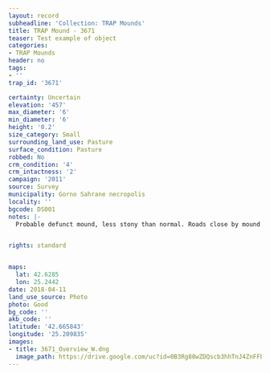 ```yaml
---
layout: record
subheadline: 'Collection: TRAP Mounds'
title: TRAP Mound - 3671
teaser: Test example of object
categories:
- TRAP Mounds
header: no
tags:
- ''
trap_id: '3671'

certainty: Uncertain
elevation: '457'
max_diameter: '6'
min_diameter: '6'
height: '0.2'
size_category: Small
surrounding_land_use: Pasture
surface_condition: Pasture
robbed: No
crm_condition: '4'
crm_intactness: '2'
campaign: '2011'
source: Survey
municipality: Gorno Sahrane necropolis
locality: ''
bgcode: DS001
notes: |-
  Probable defunct mound, less stony than normal. Roads close by mound but have not damaged mound.


rights: standard


maps:
  lat: 42.6285
  lon: 25.2442
date: 2018-04-11
land_use_source: Photo
photo: Good
bg_code: ''
akb_code: ''
latitude: '42.665843'
longitude: '25.209835'
images:
- title: 3671_Overview_W.dng
  image_path: https://drive.google.com/uc?id=0B3Rg88wZDQscb3hhTnJ4ZnFFb3M
---
```

